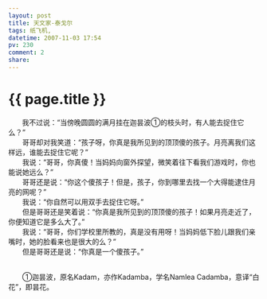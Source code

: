 ```yaml
---
layout: post
title: 天文家-泰戈尔
tags: 纸飞机,
datetime: 2007-11-03 17:54
pv: 230
comment: 2
share: 
---
```


{{ page.title }}
================

 <p>&nbsp;&nbsp;&nbsp;&nbsp;&nbsp;&nbsp;&nbsp;我不过说：“当傍晚圆圆的满月挂在迦昙波①的枝头时，有人能去捉住它么？”<br />　　哥哥却对我笑道：“孩子呀，你真是我所见到的顶顶傻的孩子。月亮离我们这样远，谁能去捉住它呢？”<br />　　我说：“哥哥，你真傻！当妈妈向窗外探望，微笑着往下看我们游戏时，你也能说她远么？”<br />　　哥哥还是说：“你这个傻孩子！但是，孩子，你到哪里去找一个大得能逮住月亮的网呢？”<br />　　我说：“你自然可以用双手去捉住它呀。”<br />　　但是哥哥还是笑着说：“你真是我所见到的顶顶傻的孩子！如果月亮走近了，你便知道它是多么大了。”<br />　　我说：“哥哥，你们学校里所教的，真是没有用呀！当妈妈低下脸儿跟我们亲嘴时，她的脸看来也是很大的么？”<br />　　但是哥哥还是说：“你真是一个傻孩子。”</p><p><br />　　①迦昙波，原名Kadam，亦作Kadamba，学名Namlea Cadamba，意译“白花”，即昙花。</p> 

